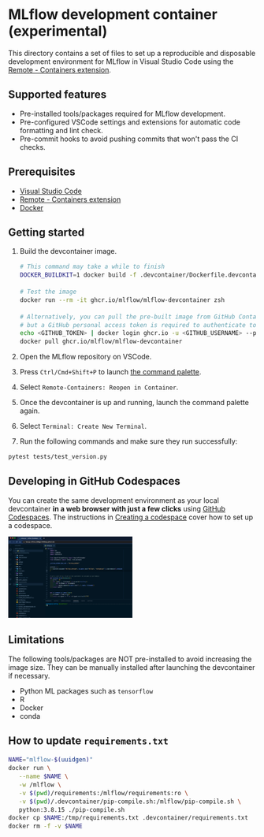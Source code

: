 # MLflow development container (experimental)

This directory contains a set of files to set up a reproducible and disposable development environment for MLflow in Visual Studio Code using the [Remote - Containers extension](https://marketplace.visualstudio.com/items?itemName=ms-vscode-remote.remote-containers).

## Supported features

- Pre-installed tools/packages required for MLflow development.
- Pre-configured VSCode settings and extensions for automatic code formatting and lint check.
- Pre-commit hooks to avoid pushing commits that won't pass the CI checks.

## Prerequisites

- [Visual Studio Code](https://code.visualstudio.com/)
- [Remote - Containers extension](https://marketplace.visualstudio.com/items?itemName=ms-vscode-remote.remote-containers)
- [Docker](https://www.docker.com/)

## Getting started

1. Build the devcontainer image.

   ```bash
   # This command may take a while to finish
   DOCKER_BUILDKIT=1 docker build -f .devcontainer/Dockerfile.devcontainer -t ghcr.io/mlflow/mlflow-devcontainer .

   # Test the image
   docker run --rm -it ghcr.io/mlflow/mlflow-devcontainer zsh

   # Alternatively, you can pull the pre-built image from GitHub Container Registry,
   # but a GitHub personal access token is required to authenticate to ghcr.io:
   echo <GITHUB_TOKEN> | docker login ghcr.io -u <GITHUB_USERNAME> --password-stdin
   docker pull ghcr.io/mlflow/mlflow-devcontainer
   ```

2. Open the MLflow repository on VSCode.
3. Press `Ctrl/Cmd+Shift+P` to launch [the command palette](https://code.visualstudio.com/docs/getstarted/userinterface#_command-palette).
4. Select `Remote-Containers: Reopen in Container`.
5. Once the devcontainer is up and running, launch the command palette again.
6. Select `Terminal: Create New Terminal`.
7. Run the following commands and make sure they run successfully:

```bash
pytest tests/test_version.py
```

## Developing in GitHub Codespaces

You can create the same development environment as your local devcontainer **in a web browser with just a few clicks** using [GitHub Codespaces](https://github.com/features/codespaces). The instructions in [Creating a codespace](https://docs.github.com/en/codespaces/developing-in-codespaces/creating-a-codespace#creating-a-codespace) cover how to set up a codespace.

<img src="./images/codespace.png" width="50%">

## Limitations

The following tools/packages are NOT pre-installed to avoid increasing the image size. They can be manually installed after launching the devcontainer if necessary.

- Python ML packages such as `tensorflow`
- R
- Docker
- conda

## How to update `requirements.txt`

```bash
NAME="mlflow-$(uuidgen)"
docker run \
   --name $NAME \
   -w /mlflow \
   -v $(pwd)/requirements:/mlflow/requirements:ro \
   -v $(pwd)/.devcontainer/pip-compile.sh:/mlflow/pip-compile.sh \
   python:3.8.15 ./pip-compile.sh
docker cp $NAME:/tmp/requirements.txt .devcontainer/requirements.txt
docker rm -f -v $NAME
```

